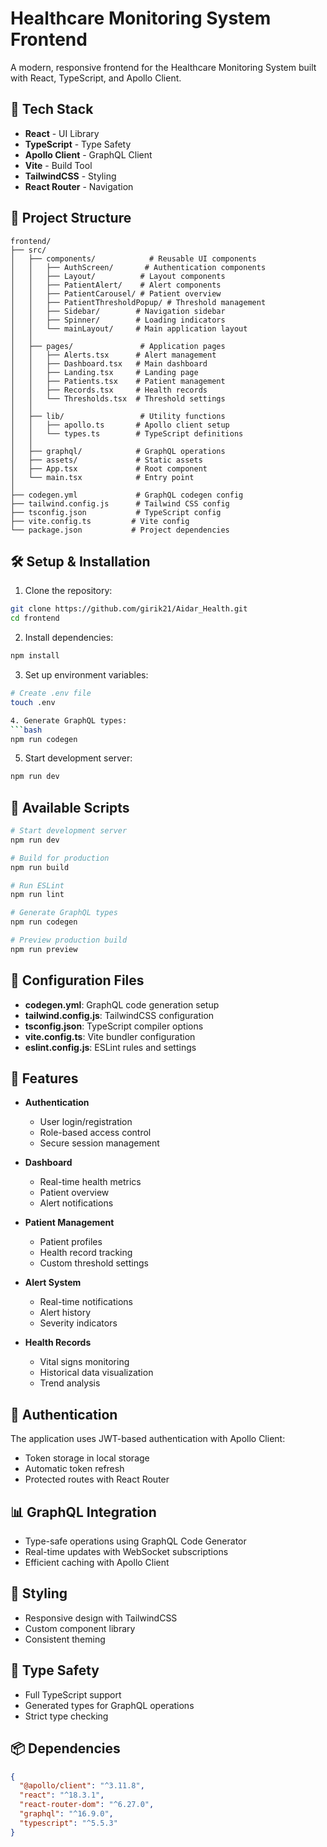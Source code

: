 # Healthcare Monitoring System Frontend

A modern, responsive frontend for the Healthcare Monitoring System built with React, TypeScript, and Apollo Client.

## 🚀 Tech Stack

- **React** - UI Library
- **TypeScript** - Type Safety
- **Apollo Client** - GraphQL Client
- **Vite** - Build Tool
- **TailwindCSS** - Styling
- **React Router** - Navigation

## 📁 Project Structure

```
frontend/
├── src/
│   ├── components/            # Reusable UI components
│   │   ├── AuthScreen/       # Authentication components
│   │   ├── Layout/          # Layout components
│   │   ├── PatientAlert/    # Alert components
│   │   ├── PatientCarousel/ # Patient overview
│   │   ├── PatientThresholdPopup/ # Threshold management
│   │   ├── Sidebar/        # Navigation sidebar
│   │   ├── Spinner/        # Loading indicators
│   │   └── mainLayout/     # Main application layout
│   │
│   ├── pages/               # Application pages
│   │   ├── Alerts.tsx      # Alert management
│   │   ├── Dashboard.tsx   # Main dashboard
│   │   ├── Landing.tsx     # Landing page
│   │   ├── Patients.tsx    # Patient management
│   │   ├── Records.tsx     # Health records
│   │   └── Thresholds.tsx  # Threshold settings
│   │
│   ├── lib/                 # Utility functions
│   │   ├── apollo.ts       # Apollo client setup
│   │   └── types.ts        # TypeScript definitions
│   │
│   ├── graphql/            # GraphQL operations
│   ├── assets/             # Static assets
│   ├── App.tsx             # Root component
│   └── main.tsx            # Entry point
│
├── codegen.yml             # GraphQL codegen config
├── tailwind.config.js      # Tailwind CSS config
├── tsconfig.json           # TypeScript config
├── vite.config.ts         # Vite config
└── package.json           # Project dependencies
```

## 🛠️ Setup & Installation

1. Clone the repository:
```bash
git clone https://github.com/girik21/Aidar_Health.git
cd frontend
```

2. Install dependencies:
```bash
npm install
```

3. Set up environment variables:
```bash
# Create .env file
touch .env

4. Generate GraphQL types:
```bash
npm run codegen
```

5. Start development server:
```bash
npm run dev
```

## 📜 Available Scripts

```bash
# Start development server
npm run dev

# Build for production
npm run build

# Run ESLint
npm run lint

# Generate GraphQL types
npm run codegen

# Preview production build
npm run preview
```

## 🔧 Configuration Files

- **codegen.yml**: GraphQL code generation setup
- **tailwind.config.js**: TailwindCSS configuration
- **tsconfig.json**: TypeScript compiler options
- **vite.config.ts**: Vite bundler configuration
- **eslint.config.js**: ESLint rules and settings

## 📱 Features

- **Authentication**
  - User login/registration
  - Role-based access control
  - Secure session management

- **Dashboard**
  - Real-time health metrics
  - Patient overview
  - Alert notifications

- **Patient Management**
  - Patient profiles
  - Health record tracking
  - Custom threshold settings

- **Alert System**
  - Real-time notifications
  - Alert history
  - Severity indicators

- **Health Records**
  - Vital signs monitoring
  - Historical data visualization
  - Trend analysis

## 🔐 Authentication

The application uses JWT-based authentication with Apollo Client:
- Token storage in local storage
- Automatic token refresh
- Protected routes with React Router

## 📊 GraphQL Integration

- Type-safe operations using GraphQL Code Generator
- Real-time updates with WebSocket subscriptions
- Efficient caching with Apollo Client

## 🎨 Styling

- Responsive design with TailwindCSS
- Custom component library
- Consistent theming

## 🧪 Type Safety

- Full TypeScript support
- Generated types for GraphQL operations
- Strict type checking

## 📦 Dependencies

```json
{
  "@apollo/client": "^3.11.8",
  "react": "^18.3.1",
  "react-router-dom": "^6.27.0",
  "graphql": "^16.9.0",
  "typescript": "^5.5.3"
}
```

